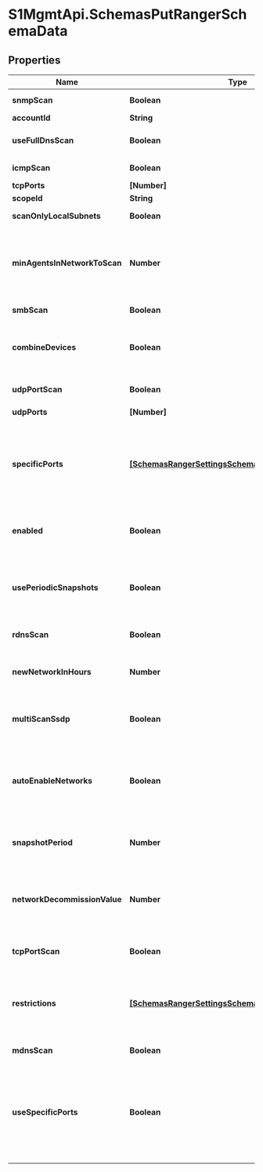 # S1MgmtApi.SchemasPutRangerSchemaData

## Properties
Name | Type | Description | Notes
------------ | ------------- | ------------- | -------------
**snmpScan** | **Boolean** | SNMP scan enabled | [optional] 
**accountId** | **String** | Account id | [optional] 
**useFullDnsScan** | **Boolean** | DNS Full scan enabled | [optional] 
**icmpScan** | **Boolean** | ICMP scan enabled | [optional] 
**tcpPorts** | **[Number]** | TCP Ports | [optional] 
**scopeId** | **String** | Scope id | [optional] 
**scanOnlyLocalSubnets** | **Boolean** | Scan only local subnets | [optional] 
**minAgentsInNetworkToScan** | **Number** | Minimum agents required in a network to be listed as selectable for scan | [optional] 
**smbScan** | **Boolean** | SMB scan enabled | [optional] 
**combineDevices** | **Boolean** | Combine devices as one among multiple networks | [optional] 
**udpPortScan** | **Boolean** | UDP Port scan enabled | [optional] 
**udpPorts** | **[Number]** | UDP Ports | [optional] 
**specificPorts** | [**[SchemasRangerSettingsSchema200DataSpecificPorts]**](SchemasRangerSettingsSchema200DataSpecificPorts.md) | [FUTURE] A set of specific ports allowed to be used as source ports for an active scan | [optional] 
**enabled** | **Boolean** | Is the ranger collection enabled for the account | [optional] 
**usePeriodicSnapshots** | **Boolean** | Ranger views are generated periodically by the snapshot period | [optional] 
**rdnsScan** | **Boolean** | RDNS scan enabled | [optional] 
**newNetworkInHours** | **Number** | Networks are going to be marked as new for this period | [optional] 
**multiScanSsdp** | **Boolean** | SSDP Multicast scan enabled | [optional] 
**autoEnableNetworks** | **Boolean** | All networks that match the min agents configuration will be enabled automatically | [optional] 
**snapshotPeriod** | **Number** | Period in minutes for each snapshot | [optional] 
**networkDecommissionValue** | **Number** | The number of days to archive a network which was not enabled for scan | [optional] 
**tcpPortScan** | **Boolean** | TCP Port scan enabled | [optional] 
**restrictions** | [**[SchemasRangerSettingsSchema200DataRestrictions]**](SchemasRangerSettingsSchema200DataRestrictions.md) | A set of IP addresses that should not be scanned in the specific network | [optional] 
**mdnsScan** | **Boolean** | MDNS scan enabled | [optional] 
**useSpecificPorts** | **Boolean** | [FUTURE] Use only specific ports defined in specific ports as source ports of active scans | [optional] 


